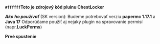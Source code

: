 **`#ffffff`Toto je zdrojový kód pluinu ChestLocker**

***Ako ho používať*** (SK version):
Budeme potrebovať verziu **papermc 1.17.1** a **Java 17**
Odporúčame použiť aj nejaký plugin na spravovanie permisí (napr.**LuckPerms**)

**Prvé spustenie**
